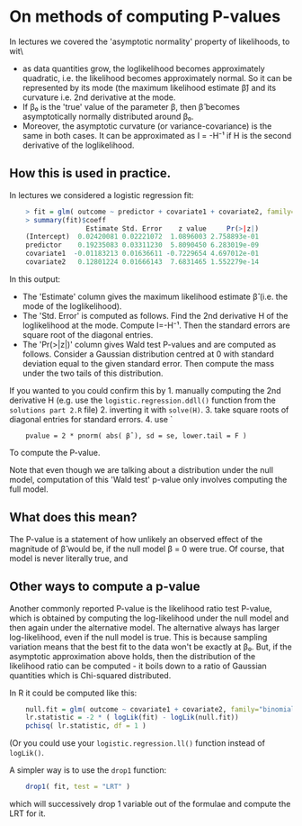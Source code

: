 # On methods of computing P-values

In lectures we covered the 'asymptotic normality' property of likelihoods, to wit\

- as data quantities grow, the loglikelihood becomes approximately quadratic, i.e. the likelihood becomes approximately normal.  So it can be represented by its mode (the maximum likelihood estimate β̂) and its curvature i.e. 2nd derivative at the mode.
- If β₀ is the 'true' value of the parameter β, then β̂ becomes asymptotically normally distributed around β₀.
- Moreover, the asymptotic curvature (or variance-covariance) is the same in both cases.  It can be approximated as I = -H⁻¹ if H is the second derivative of the loglikelihood.

## How this is used in practice.

In lectures we considered a logistic regression fit:

```R
    > fit = glm( outcome ~ predictor + covariate1 + covariate2, family="binomial", data =X )
    > summary(fit)$coeff
                   Estimate Std. Error    z value     Pr(>|z|)
    (Intercept)  0.02420081 0.02221072  1.0896003 2.758893e-01
    predictor    0.19235083 0.03311230  5.8090450 6.283019e-09
    covariate1  -0.01183213 0.01636611 -0.7229654 4.697012e-01
    covariate2   0.12801224 0.01666143  7.6831465 1.552279e-14
```

In this output:

* The 'Estimate' column gives the maximum likelihood estimate β̂ (i.e. the mode of the loglikelihood).
* The 'Std. Error' is computed as follows.  Find the 2nd derivative H of the loglikelihood at the mode.  Compute I=-H⁻¹.  Then the standard errors are square root of the diagonal entries.
* The 'Pr(>|z|)' column gives Wald test P-values and are computed as follows.  Consider a Gaussian distribution centred at 0 with standard deviation equal to the given standard error.  Then compute the mass under the two tails of this distribution.

If you wanted to you could confirm this by 1. manually computing the 2nd derivative H (e.g. use the `logistic.regression.ddll()` function from the `solutions part 2.R` file) 2. inverting it with `solve(H)`. 3. take square roots of diagonal entries for standard errors.  4. use `
```
    pvalue = 2 * pnorm( abs( β̂ ), sd = se, lower.tail = F )
```
To compute the P-value.

Note that even though we are talking about a distribution under the null model, computation of this 'Wald test' p-value only involves computing the full model.

## What does this mean?

The P-value is a statement of how unlikely an observed effect of the magnitude of β̂ would be, if the null model β = 0 were true.  Of course, that model is never literally true, and 

## Other ways to compute a p-value

Another commonly reported P-value is the likelihood ratio test P-value, which is obtained by
computing the log-likelihood under the null model and then again under the alternative model. The
alternative always has larger log-likelihood, even if the null model is true. This is because
sampling variation means that the best fit to the data won't be exactly at β₀. But, if the
asymptotic approximation above holds, then the distribution of the likelihood ratio can be computed - it boils down to a ratio of Gaussian quantities which is Chi-squared distributed.  

In R it could be computed like this:
```R
    null.fit = glm( outcome ~ covariate1 + covariate2, family="binomial", data =X )
    lr.statistic = -2 * ( logLik(fit) - logLik(null.fit))
    pchisq( lr.statistic, df = 1 )
```
(Or you could use your `logistic.regression.ll()` function instead of `logLik()`.

A simpler way is to use the `drop1` function:
```R
    drop1( fit, test = "LRT" )
```
which will successively drop 1 variable out of the formulae and compute the LRT for it.

